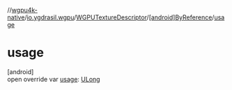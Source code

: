 //[wgpu4k-native](../../../../index.md)/[io.ygdrasil.wgpu](../../index.md)/[WGPUTextureDescriptor](../index.md)/[[android]ByReference](index.md)/[usage](usage.md)

# usage

[android]\
open override var [usage](usage.md): [ULong](https://kotlinlang.org/api/core/kotlin-stdlib/kotlin/-u-long/index.html)